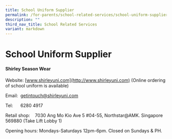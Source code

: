 ```yaml
---
title: School Uniform Supplier
permalink: /for-parents/school-related-services/school-uniform-supplier/
description: ""
third_nav_title: School Related Services
variant: markdown
---
```

# **School Uniform Supplier**



####  **Shirley Season Wear**

Website: [www.shirleyuni.com](http://www.shirleyuni.com) (Online ordering of school uniform is available) 

Email:&nbsp; [getintouch@shirleyuni.com](mailto:getintouch@shirleyuni.com)

Tel:&nbsp;&nbsp;&nbsp;&nbsp;&nbsp; 6280 4917

Retail shop:&nbsp;&nbsp;&nbsp; 7030 Ang Mo Kio Ave 5 #04-55, Northstar@AMK. Singapore 569880 (Take Lift Lobby 1)

Opening hours: Mondays-Saturdays 12pm-6pm. Closed on Sundays &amp; PH.
